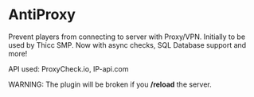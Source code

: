 # AntiProxy
Prevent players from connecting to server with Proxy/VPN. Initially to be used by Thicc SMP.
Now with async checks, SQL Database support and more!

API used: ProxyCheck.io, IP-api.com

WARNING: The plugin will be broken if you **/reload** the server.
